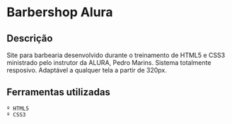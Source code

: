 # Barbershop Alura


## Descrição
<p>
  Site para barbearia desenvolvido durante o treinamento de HTML5 e CSS3 ministrado pelo instrutor da ALURA, Pedro Marins.
  Sistema totalmente resposivo. Adaptável a qualquer tela a partir de 320px.
</p>

## Ferramentas utilizadas
    
    º HTML5
    º CSS3
